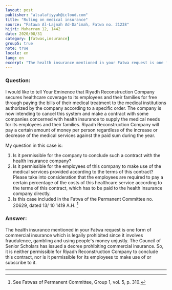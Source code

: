 ```yaml
---
layout: post
publisher: "alsalafiyyah@icloud.com"
title: "Ruling on medical insurance"
source: "Fatawa Al-Lajnah Ad-Da'imah, Fatwa no. 21238"
hijri: Muharram 12, 1442
date: 2020/08/31
category: [fatwas,insurance]
group5: true
note: true
locale: en
lang: en
excerpt: "The health insurance mentioned in your Fatwa request is one form of commercial insurance which is legally prohibited since it involves fraudulence, gambling and using people's money unjustly."
---
```


### Question: 
I would like to tell Your Eminence that Riyadh Reconstruction Company secures healthcare coverage to its employees and their families for free through paying the bills of their medical treatment to the medical institutions authorized by the company according to a specific order. The company is now intending to cancel this system and make a contract with some companies concerned with health insurance to supply the medical needs for its employees and their families. Riyadh Reconstruction Company will pay a certain amount of money per person regardless of the increase or decrease of the medical services against the paid sum during the year. 

My question in this case is:
1. Is it permissible for the company to conclude such a contract with the health insurance company?
2. Is it permissible for the employees of this company to make use of the medical services provided according to the terms of this contract? Please take into consideration that the employees are required to pay a certain percentage of the costs of this healthcare service according to the terms of this contract, which has to be paid to the health insurance company directly.
3. Is this case included in the Fatwa of the Permanent Committee no. 20629, dated 13/ 10 1419 A.H. [^1]

### Answer:
The health insurance mentioned in your Fatwa request is one form of commercial insurance which is legally prohibited since it involves fraudulence, gambling and using people's money unjustly. The Council of Senior Scholars has issued a decree prohibiting commercial insurance. So, it is neither permissible for Riyadh Reconstruction Company to conclude this contract, nor is it permissible for its employees to make use of or subscribe to it.

---
[^1]: See Fatwas of Permanent Committee, Group 1, vol. 5, p. 310.
